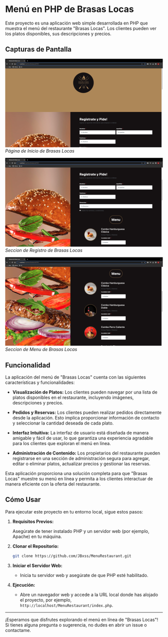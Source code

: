 # Menú en PHP de Brasas Locas

Este proyecto es una aplicación web simple desarrollada en PHP que muestra el menú del restaurante "Brasas Locas". Los clientes pueden ver los platos disponibles, sus descripciones y precios.

## Capturas de Pantalla

![Página de Inicio](./Assets/screenshots/screenshot1.png)
*Página de Inicio de Brasas Locas*

![Registro de Clientes](./Assets/screenshots/screenshot2.png)
*Seccion de Registro de Brasas Locas*

![Menú de Platos](./Assets/screenshots/screenshot3.png)
*Seccion de Menu de Brasas Locas*

## Funcionalidad

La aplicación del menú de "Brasas Locas" cuenta con las siguientes características y funcionalidades:

- **Visualización de Platos:** Los clientes pueden navegar por una lista de platos disponibles en el restaurante, incluyendo imágenes, descripciones y precios.

- **Pedidos y Reservas:** Los clientes pueden realizar pedidos directamente desde la aplicación. Esto implica proporcionar información de contacto y seleccionar la cantidad deseada de cada plato.

- **Interfaz Intuitiva:** La interfaz de usuario está diseñada de manera amigable y fácil de usar, lo que garantiza una experiencia agradable para los clientes que exploran el menú en línea.

- **Administración de Contenido:** Los propietarios del restaurante pueden registrarse en una sección de administración segura para agregar, editar o eliminar platos, actualizar precios y gestionar las reservas.

Esta aplicación proporciona una solución completa para que "Brasas Locas" muestre su menú en línea y permita a los clientes interactuar de manera eficiente con la oferta del restaurante.

## Cómo Usar

Para ejecutar este proyecto en tu entorno local, sigue estos pasos:

1. **Requisitos Previos:**

   Asegúrate de tener instalado PHP y un servidor web (por ejemplo, Apache) en tu máquina.

2. **Clonar el Repositorio:**

   ```bash
   git clone https://github.com/JBxss/MenuRestaurant.git
   ```

3. **Iniciar el Servidor Web:**

   - Inicia tu servidor web y asegúrate de que PHP esté habilitado.

4. **Ejecución:**

   - Abre un navegador web y accede a la URL local donde has alojado el proyecto, por ejemplo, `http://localhost/MenuRestaurant/index.php`.

---

¡Esperamos que disfrutes explorando el menú en línea de "Brasas Locas"! Si tienes alguna pregunta o sugerencia, no dudes en abrir un issue o contactame.
